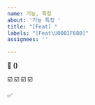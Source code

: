 ```yaml
---
name: 기능, 특징
about: '기능 특징 '
title: "[Feat] "
labels: "[Feat\U0001F680]"
assignees: ''

---
```


🚀 **()** 

☑️
☑️
☑️
☑️

✅
